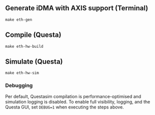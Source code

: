 ## Generate iDMA with AXIS support  (Terminal)
```
make eth-gen
```

## Compile (Questa)

```
make eth-hw-build
```

## Simulate (Questa)
```
make eth-hw-sim
```

### Debugging

Per default, Questasim compilation is performance-optimised and simulation
logging is disabled. To enable full visibility, logging, and the Questa GUI, set
`DEBUG=1` when executing the steps above.